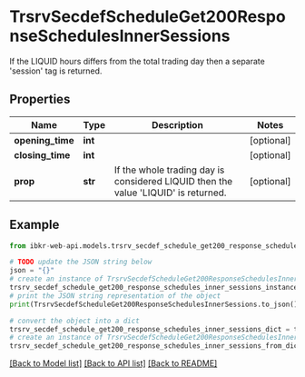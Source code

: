 # TrsrvSecdefScheduleGet200ResponseSchedulesInnerSessions

If the LIQUID hours differs from the total trading day then a separate 'session' tag is returned.

## Properties

Name | Type | Description | Notes
------------ | ------------- | ------------- | -------------
**opening_time** | **int** |  | [optional] 
**closing_time** | **int** |  | [optional] 
**prop** | **str** | If the whole trading day is considered LIQUID then the value &#39;LIQUID&#39; is returned. | [optional] 

## Example

```python
from ibkr-web-api.models.trsrv_secdef_schedule_get200_response_schedules_inner_sessions import TrsrvSecdefScheduleGet200ResponseSchedulesInnerSessions

# TODO update the JSON string below
json = "{}"
# create an instance of TrsrvSecdefScheduleGet200ResponseSchedulesInnerSessions from a JSON string
trsrv_secdef_schedule_get200_response_schedules_inner_sessions_instance = TrsrvSecdefScheduleGet200ResponseSchedulesInnerSessions.from_json(json)
# print the JSON string representation of the object
print(TrsrvSecdefScheduleGet200ResponseSchedulesInnerSessions.to_json())

# convert the object into a dict
trsrv_secdef_schedule_get200_response_schedules_inner_sessions_dict = trsrv_secdef_schedule_get200_response_schedules_inner_sessions_instance.to_dict()
# create an instance of TrsrvSecdefScheduleGet200ResponseSchedulesInnerSessions from a dict
trsrv_secdef_schedule_get200_response_schedules_inner_sessions_from_dict = TrsrvSecdefScheduleGet200ResponseSchedulesInnerSessions.from_dict(trsrv_secdef_schedule_get200_response_schedules_inner_sessions_dict)
```
[[Back to Model list]](../README.md#documentation-for-models) [[Back to API list]](../README.md#documentation-for-api-endpoints) [[Back to README]](../README.md)


